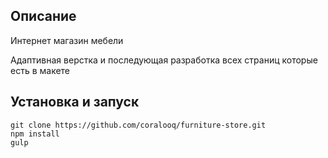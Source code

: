 <h2>Описание</h2>
<p>Интернет магазин мебели</p>
<p>Адаптивная верстка и последующая разработка всех страниц которые есть в макете</p>
<h2>Установка и запуск</h2>
<pre>
<code>git clone https://github.com/coralooq/furniture-store.git
npm install
gulp
</code></pre>
